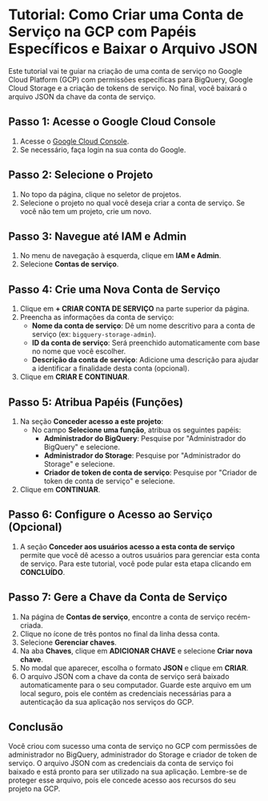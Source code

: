 # Tutorial: Como Criar uma Conta de Serviço na GCP com Papéis Específicos e Baixar o Arquivo JSON

Este tutorial vai te guiar na criação de uma conta de serviço no Google Cloud Platform (GCP) com permissões específicas para BigQuery, Google Cloud Storage e a criação de tokens de serviço. No final, você baixará o arquivo JSON da chave da conta de serviço.

## Passo 1: Acesse o Google Cloud Console

1. Acesse o [Google Cloud Console](https://console.cloud.google.com/).
2. Se necessário, faça login na sua conta do Google.

## Passo 2: Selecione o Projeto

1. No topo da página, clique no seletor de projetos.
2. Selecione o projeto no qual você deseja criar a conta de serviço. Se você não tem um projeto, crie um novo.

## Passo 3: Navegue até IAM e Admin

1. No menu de navegação à esquerda, clique em **IAM e Admin**.
2. Selecione **Contas de serviço**.

## Passo 4: Crie uma Nova Conta de Serviço

1. Clique em **+ CRIAR CONTA DE SERVIÇO** na parte superior da página.
2. Preencha as informações da conta de serviço:
   - **Nome da conta de serviço**: Dê um nome descritivo para a conta de serviço (ex: `bigquery-storage-admin`).
   - **ID da conta de serviço**: Será preenchido automaticamente com base no nome que você escolher.
   - **Descrição da conta de serviço**: Adicione uma descrição para ajudar a identificar a finalidade desta conta (opcional).
3. Clique em **CRIAR E CONTINUAR**.

## Passo 5: Atribua Papéis (Funções)

1. Na seção **Conceder acesso a este projeto**:
   - No campo **Selecione uma função**, atribua os seguintes papéis:
     - **Administrador do BigQuery**: Pesquise por "Administrador do BigQuery" e selecione.
     - **Administrador do Storage**: Pesquise por "Administrador do Storage" e selecione.
     - **Criador de token de conta de serviço**: Pesquise por "Criador de token de conta de serviço" e selecione.
2. Clique em **CONTINUAR**.

## Passo 6: Configure o Acesso ao Serviço (Opcional)

1. A seção **Conceder aos usuários acesso a esta conta de serviço** permite que você dê acesso a outros usuários para gerenciar esta conta de serviço. Para este tutorial, você pode pular esta etapa clicando em **CONCLUÍDO**.

## Passo 7: Gere a Chave da Conta de Serviço

1. Na página de **Contas de serviço**, encontre a conta de serviço recém-criada.
2. Clique no ícone de três pontos no final da linha dessa conta.
3. Selecione **Gerenciar chaves**.
4. Na aba **Chaves**, clique em **ADICIONAR CHAVE** e selecione **Criar nova chave**.
5. No modal que aparecer, escolha o formato **JSON** e clique em **CRIAR**.
6. O arquivo JSON com a chave da conta de serviço será baixado automaticamente para o seu computador. Guarde este arquivo em um local seguro, pois ele contém as credenciais necessárias para a autenticação da sua aplicação nos serviços do GCP.

## Conclusão

Você criou com sucesso uma conta de serviço no GCP com permissões de administrador no BigQuery, administrador do Storage e criador de token de serviço. O arquivo JSON com as credenciais da conta de serviço foi baixado e está pronto para ser utilizado na sua aplicação. Lembre-se de proteger esse arquivo, pois ele concede acesso aos recursos do seu projeto na GCP.
